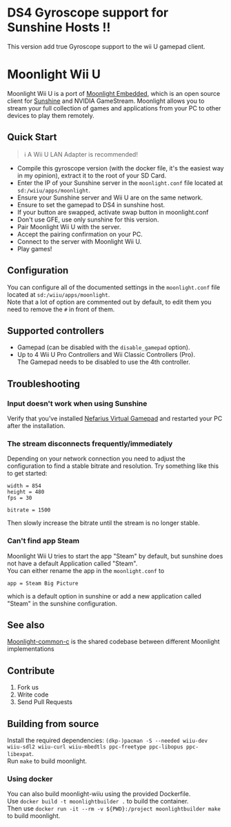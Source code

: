 # DS4 Gyroscope support for Sunshine Hosts !!
This version add true Gyroscope support to the wii U gamepad client.

# Moonlight Wii U

Moonlight Wii U is a port of [Moonlight Embedded](https://github.com/moonlight-stream/moonlight-embedded), which is an open source client for [Sunshine](https://github.com/LizardByte/Sunshine) and NVIDIA GameStream. Moonlight allows you to stream your full collection of games and applications from your PC to other devices to play them remotely.

## Quick Start

> :information_source: A Wii U LAN Adapter is recommended!

* Compile this gyroscope version (with the docker file, it's the easiest way in my opinion), extract it to the root of your SD Card.
* Enter the IP of your Sunshine server in the `moonlight.conf` file located at `sd:/wiiu/apps/moonlight`.
* Ensure your Sunshine server and Wii U are on the same network.
* Ensure to set the gamepad to DS4 in sunshine host.
* If your button are swapped, activate swap button in moonlight.conf
* Don't use GFE, use only sunshine for this version.
* Pair Moonlight Wii U with the server.
* Accept the pairing confirmation on your PC.
* Connect to the server with Moonlight Wii U.
* Play games!

## Configuration

You can configure all of the documented settings in the `moonlight.conf` file located at `sd:/wiiu/apps/moonlight`.  
Note that a lot of option are commented out by default, to edit them you need to remove the `#` in front of them.

## Supported controllers

* Gamepad (can be disabled with the `disable_gamepad` option).
* Up to 4 Wii U Pro Controllers and Wii Classic Controllers (Pro).  
  The Gamepad needs to be disabled to use the 4th controller.

## Troubleshooting
### Input doesn't work when using Sunshine
Verify that you've installed [Nefarius Virtual Gamepad](https://github.com/nefarius/ViGEmBus/releases/latest) and restarted your PC after the installation.

### The stream disconnects frequently/immediately
Depending on your network connection you need to adjust the configuration to find a stable bitrate and resolution.
Try something like this to get started:
```
width = 854
height = 480
fps = 30
```
```
bitrate = 1500
```
Then slowly increase the bitrate until the stream is no longer stable.

### Can't find app Steam
Moonlight Wii U tries to start the app "Steam" by default, but sunshine does not have a default Application called "Steam".  
You can either rename the app in the `moonlight.conf` to
```
app = Steam Big Picture
```
which is a default option in sunshine or add a new application called "Steam" in the sunshine configuration.

## See also

[Moonlight-common-c](https://github.com/moonlight-stream/moonlight-common-c) is the shared codebase between different Moonlight implementations

## Contribute

1. Fork us
2. Write code
3. Send Pull Requests

## Building from source
Install the required dependencies: `(dkp-)pacman -S --needed wiiu-dev wiiu-sdl2 wiiu-curl wiiu-mbedtls ppc-freetype ppc-libopus ppc-libexpat`.  
Run `make` to build moonlight.

### Using docker
You can also build moonlight-wiiu using the provided Dockerfile.  
Use `docker build -t moonlightbuilder .` to build the container.  
Then use `docker run -it --rm -v ${PWD}:/project moonlightbuilder make` to build moonlight.  
